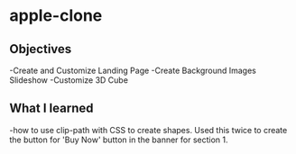 # apple-clone

## Objectives
-Create and Customize Landing Page
-Create Background Images Slideshow
-Customize 3D Cube
## What I learned
-how to use clip-path with CSS to create shapes. Used this twice to create the button for 'Buy Now' button in the banner for section 1.

